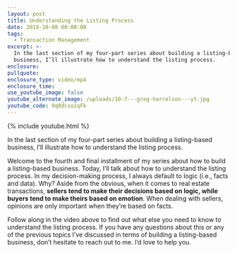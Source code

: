 ```yaml
---
layout: post
title: Understanding the Listing Process
date: 2019-10-08 00:00:00
tags:
  - Transaction Management
excerpt: >-
  In the last section of my four-part series about building a listing-based
  business, I’ll illustrate how to understand the listing process.
enclosure:
pullquote:
enclosure_type: video/mp4
enclosure_time:
use_youtube_image: false
youtube_alternate_image: /uploads/10-7---greg-harrelson---yt.jpg
youtube_code: 9q0dcsozqFk
---
```


{% include youtube.html %}

In the last section of my four-part series about building a listing-based business, I’ll illustrate how to understand the listing process.

Welcome to the fourth and final installment of my series about how to build a listing-based business. Today, I’ll talk about how to understand the listing process. In my decision-making process, I always default to logic (i.e., facts and data). Why? Aside from the obvious, when it comes to real estate transactions, **sellers tend to make their decisions based on logic, while buyers tend to make theirs based on emotion**. When dealing with sellers, opinions are only important when they’re based on facts.

Follow along in the video above to find out what else you need to know to understand the listing process. If you have any questions about this or any of the previous topics I’ve discussed in terms of building a listing-based business, don’t hesitate to reach out to me. I’d love to help you.